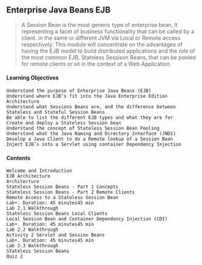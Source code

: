 
## Enterprise Java Beans EJB

>A Session Bean is the most generic type of enterprise bean, It representing a facet of business functionality that can be called by a client. in the same or different JVM via Local or Remote access respectively. This module will concentrate on the advantages of having the EJB model to build distributed applications and the role of the most common EJB, Stateless Sessison Beans, that can be pooled for remote clients or sit in the context of a Web Application.

#### Learning Objectives

    Understand the purpose of Enterprise Java Beans (EJB)
    Understand where EJB’s fit into the Java Enterprise Edition Architecture
    Understand what Sessions Beans are, and the difference between Stateless and Stateful Session Beans
    Be able to list the different EJB types and what they are for
    Create and deploy a Stateless Session bean
    Understand the concept of Stateless Session Bean Pooling
    Understand what the Java Naming and Directory Interface (JNDI)
    Develop a Java Client to do a Remote lookup of a Session Bean
    Inject EJB’s into a Servlet using container Dependency Injection
   

#### Contents 

    Welcome and Introduction
    EJB Architecture
    Architecture
    Stateless Session Beans - Part 1 Concepts
    Stateless Session Beans - Part 2 Remote Clients
    Remote Access to a Stateless Session Bean
    Lab•. Duration: 45 minutes45 min
    Lab 2.1 Walkthrough
    Stateless Session Beans Local Clients
    Local Session Bean and Container Dependency Injection (CDI)
    Lab•. Duration: 45 minutes45 min
    Lab 2.2 Walkthrough
    Activity 2 Servlet and Session Beans
    Lab•. Duration: 45 minutes45 min
    Lab 2.3 Walkthrough
    Stateless Session Beans
    Quiz 2
